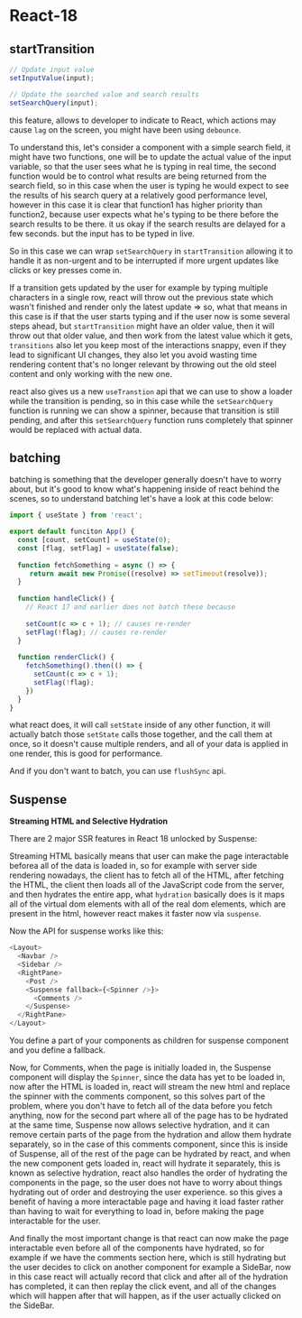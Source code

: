 # React-18

## startTransition

```js
// Update input value
setInputValue(input);

// Update the searched value and search results
setSearchQuery(input);
```

this feature, allows to developer to indicate to React, which actions may cause `lag` on the screen, you might have been using `debounce`.

To understand this, let's consider a component with a simple search field, it might have two functions, one will be to update the actual value of the input variable, so that the user sees what he is typing in real time, the second function would be to control what results are being returned from the search field, so in this case when the user is typing he would expect to see the results of his search query at a relatively good performance level, however in this case it is clear that function1 has higher priority than function2, because user expects what he's typing to be there before the search results to be there. it us okay if the search results are delayed for a few seconds. but the input has to be typed in live.

So in this case we can wrap `setSearchQuery` in `startTransition` allowing it to handle it as non-urgent and to be interrupted if more urgent updates like clicks or key presses come in. 

If a transition gets updated by the user for example by typing multiple characters in a single row, react will throw out the previous state which wasn't finished and render only the latest update => so, what that means in this case is if that the user starts typing and if the user now is some several steps ahead, but `startTransition` might have an older value, then it will throw out that older value, and then work from the latest value which it gets, `transitions` also let you keep most of the interactions snappy, even if they lead to significant UI changes, they also let you avoid wasting time rendering content that's no longer relevant by throwing out the old steel content and only working with the new one.

react also gives us a new `useTranstion` api that we can use to show a loader while the transition is pending, so in this case while the `setSearchQuery` function is running we can show a spinner, because that transition is still pending, and after this `setSearchQuery` function runs completely that spinner would be replaced with actual data.



## batching

batching is something that the developer generally doesn't have to worry about, but it's good to know what's happening inside of react behind the scenes, so to understand batching let's have a look at this code below: 

```js
import { useState } from 'react';

export default funciton App() {
  const [count, setCount] = useState(0);
  const [flag, setFlag] = useState(false);
  
  function fetchSomething = async () => {
     return await new Promise((resolve) => setTimeout(resolve));
  }
  
  function handleClick() {
    // React 17 and earlier does not batch these because
  
    setCount(c => c + 1); // causes re-render
    setFlag(!flag); // causes re-render
  }
  
  function renderClick() {
    fetchSomething().then(() => {
      setCount(c => c + 1);
      setFlag(!flag);
    })
  }
}
```

what react does, it will call `setState` inside of any other function, it will actually batch those `setState` calls those together, and the call them at once, so it doesn't cause multiple renders, and all of your data is applied in one render, this is good for performance.

And if you don't want to batch, you can use `flushSync` api.


## Suspense

**Streaming HTML and Selective Hydration**

There are 2 major SSR features in React 18 unlocked by Suspense:

Streaming HTML basically means that user can make the page interactable beforea all of the data is loaded in, so for example with server side rendering nowadays, the client has to fetch all of the HTML, after fetching the HTML, the client then loads all of the JavaScript code from the server, and then hydrates the entire app, what `hydration` basically does is it maps all of the virtual dom elements with all of the real dom elements, which are present in the html, however react makes it faster now via `suspense`. 

Now the API for suspense works like this:

```js
<Layout>
  <Navbar />
  <Sidebar />
  <RightPane>
    <Post />
    <Suspense fallback={<Spinner />}>
      <Comments />
    </Suspense>
  </RightPane>
</Layout>
```
  
You define a part of your components as children for suspense component and you define a fallback.

Now, for Comments, when the page is initially loaded in, the Suspense component will display the `Spinner`, since the data has yet to be loaded in, now after the HTML is loaded in, react will stream the new html and replace the spinner with the comments component, so this solves part of the problem, where you don't have to fetch all of the data before you fetch anything, now for the second part where all of the page has to be hydrated at the same time, Suspense now allows selective hydration, and it can remove certain parts of the page from the hydration and allow them hydrate separately, so in the case of this comments component, since this is inside of Suspense, all of the rest of the page can be hydrated by react, and when the new component gets loaded in, react will hydrate it separately, this is known as selective hydration, react also handles the order of hydrating the components in the page, so the user does not have to worry about things hydrating out of order and destroying the user experience. so this gives a benefit of having a more interactable page and having it load faster rather than having to wait for everything to load in, before making the page interactable for the user.

And finally the most important change is that react can now make the page interactable even before all of the components have hydrated, so for example if we have the comments section here, which is still hydrating but the user decides to click on another component for example a SideBar, now in this case react will actually record that click and after all of the hydration has completed, it can then replay the click event, and all of the changes which will happen after that will happen, as if the user actually clicked on the SideBar.

